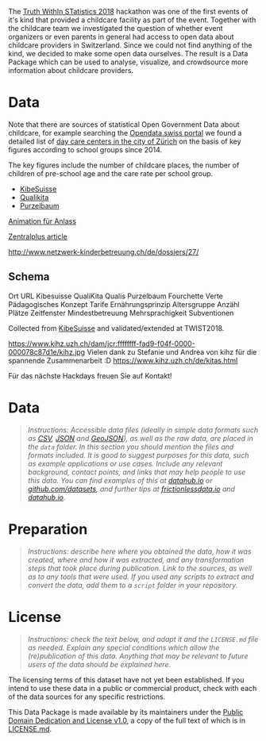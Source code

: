 The [Truth WithIn STatistics 2018](https://twist2018.ch) hackathon was one of the first events of it's kind that provided a childcare facility as part of the event. Together with the childcare team we investigated the question of whether event organizers or even parents in general had access to open data about childcare providers in Switzerland. Since we could not find anything of the kind, we decided to make some open data ourselves. The result is a Data Package which can be used to analyse, visualize, and crowdsource more information about childcare providers.

# Data

Note that there are sources of statistical Open Government Data about childcare, for example searching the [Opendata.swiss portal](https://opendata.swiss/de/dataset?q=kinderbetreuung) we found a detailed list of [day care centers in the city of Zürich](https://data.stadt-zuerich.ch/dataset/sd_zv_kitas_schulkreis) on the basis of key figures according to school groups since 2014.

The key figures include the number of childcare places, the number of children of pre-school age and the care rate per school group.


- [KibeSuisse](https://www.kibesuisse.ch/verband/mitglieder/mitglieder-suchen/?tx_iskibesuissemitglieder_suche[action]=search&tx_iskibesuissemitglieder_suche[controller]=Mitglieder&tx_iskibesuissemitglieder_suche[canton]=ZG)
- [Qualikita](https://www.quali-kita.ch/de/fuer-eltern/zertifizierte-kitas/)
- [Purzelbaum](https://www.radix.ch/Gesunde-Schulen/Bewegung-und-Ernaehrung/Purzelbaum-Schweiz/Purzelbaum-KiTa/Pf3sM/?sesURLcheck=true)

[Animation für Anlass](https://www.care4kids.ch/fuer-familien/animation-fur-einen-anlass/)

[Zentralplus article](https://www.zentralplus.ch/de/news/wirtschaft/5536600/Eigene-Kitas-bei-Zuger-Unternehmen-Fehlanzeige.htm)

http://www.netzwerk-kinderbetreuung.ch/de/dossiers/27/

## Schema

Ort
URL
Kibesuisse
QualiKita
Qualis
Purzelbaum
Fourchette Verte
Pädagogisches Konzept
Tarife
Ernährungsprinzip
Altersgruppe
Anzähl Plätze
Zeitfenster
Mindestbetreuung
Mehrsprachigkeit
Subventionen

Collected from [KibeSuisse](https://www.kibesuisse.ch/verband/mitglieder/mitglieder-suchen/?tx_iskibesuissemitglieder_suche[action]=search&tx_iskibesuissemitglieder_suche[controller]=Mitglieder&tx_iskibesuissemitglieder_suche[canton]=ZG) and validated/extended at TWIST2018.



https://www.kihz.uzh.ch/dam/jcr:ffffffff-fad9-f04f-0000-000078c87d1e/kihz.jpg
Vielen dank zu Stefanie und Andrea von kihz für die spannende Zusammenarbeit :D
https://www.kihz.uzh.ch/de/kitas.html

Für das nächste Hackdays freuen Sie auf Kontakt!

# Data

> *Instructions: Accessible data files (ideally in simple data formats such as [CSV](https://frictionlessdata.io/guides/csv/), [JSON](http://json-schema.org/specification.html) and [GeoJSON](http://geojson.org/)), as well as the raw data, are placed in the `data` folder. In this section you should mention the files and formats included. It is good to suggest purposes for this data, such as example applications or use cases. Include any relevant background, contact points, and links that may help people to use this data. You can find examples of this at [datahub.io](https://datahub.io) or [github.com/datasets](https://github.com/datasets), and further tips at [frictionlessdata.io](https://frictionlessdata.io/guides/data-package/) and [datahub.io](https://datahub.io/docs/data-packages/publish-faq)*.

# Preparation

> *Instructions: describe here where you obtained the data, how it was created, where and how it was extracted, and any transformation steps that took place during publication. Link to the sources, as well as to any tools that were used. If you used any scripts to extract and convert the data, add them to a `script` folder in your repository.*

# License

> *Instructions: check the text below, and adapt it and the `LICENSE.md` file as needed. Explain any special conditions which allow the (re)publication of this data. Anything that may be relevant to future users of the data should be explained here.*

The licensing terms of this dataset have not yet been established. If you intend to use these data in a public or commercial product, check with each of the data sources for any specific restrictions.

This Data Package is made available by its maintainers under the [Public Domain Dedication and License v1.0](http://www.opendatacommons.org/licenses/pddl/1.0/), a copy of the full text of which is in [LICENSE.md](LICENSE.md).
